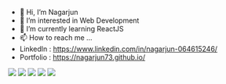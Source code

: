 - 👋 Hi, I’m Nagarjun
- 👀 I’m interested in Web Development
- 🌱 I’m currently learning ReactJS
- 📫 How to reach me ...
- LinkedIn : https://www.linkedin.com/in/nagarjun-064615246/
- Portfolio : https://nagarjun73.github.io/


<p>
  <img src="https://img.shields.io/badge/JavaScript-323330?style=for-the-badge&logo=javascript&logoColor=F7DF1E" />
  <img src="https://img.shields.io/badge/HTML5-E34F26?style=for-the-badge&logo=html5&logoColor=white" />
  <img src="https://img.shields.io/badge/CSS3-1572B6?style=for-the-badge&logo=css3&logoColor=white" />
  <img src="https://img.shields.io/badge/React-20232A?style=for-the-badge&logo=react&logoColor=61DAFB" />
<!--   <img src="https://img.shields.io/badge/jQuery-0769AD?style=for-the-badge&logo=jquery&logoColor=white" /> -->
  <img src="https://img.shields.io/badge/Bootstrap-563D7C?style=for-the-badge&logo=bootstrap&logoColor=white" />
</p>

<!-- [![GitHub Streak](https://github-readme-streak-stats.herokuapp.com?user=nagarjun73&theme=buefy&hide_border=true&border_radius=4.8&locale=kn&date_format=j%20M%5B%20Y%5D)](https://git.io/streak-stats)
 -->
<!-- <img align="center" src="https://github-readme-stats.vercel.app/api/top-langs/?username=timcreative&layout=compact&theme=cobalt&hide_border=true" />  -->


<!---
nagarjun73/nagarjun73 is a ✨ special ✨ repository because its `README.md` (this file) appears on your GitHub profile.
You can click the Preview link to take a look at your changes.
--->
